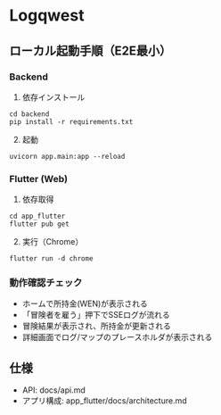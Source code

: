 # Logqwest

## ローカル起動手順（E2E最小）

### Backend
1) 依存インストール
```
cd backend
pip install -r requirements.txt
```
2) 起動
```
uvicorn app.main:app --reload
```

### Flutter (Web)
1) 依存取得
```
cd app_flutter
flutter pub get
```
2) 実行（Chrome）
```
flutter run -d chrome
```

### 動作確認チェック
- ホームで所持金(WEN)が表示される
- 「冒険者を雇う」押下でSSEログが流れる
- 冒険結果が表示され、所持金が更新される
- 詳細画面でログ/マップのプレースホルダが表示される

## 仕様
- API: docs/api.md
- アプリ構成: app_flutter/docs/architecture.md
